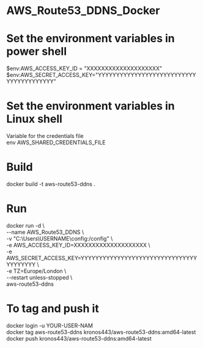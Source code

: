 # AWS_Route53_DDNS_Docker
# Set the environment variables in power shell
$env:AWS_ACCESS_KEY_ID = "XXXXXXXXXXXXXXXXXXXX" <br>
$env:AWS_SECRET_ACCESS_KEY="YYYYYYYYYYYYYYYYYYYYYYYYYYYYYYYYYYYYYYYY" <br>

# Set the environment variables in Linux shell
Variable for the credentials file <br>
env AWS_SHARED_CREDENTIALS_FILE <br>

# Build
docker build -t aws-route53-ddns . 

# Run
docker run -d \ <br>
    --name AWS_Route53_DDNS \ <br>
    -v "C:\Users\USERNAME\config:/config" \ <br>
    -e AWS_ACCESS_KEY_ID=XXXXXXXXXXXXXXXXXXXX \ <br>
    -e AWS_SECRET_ACCESS_KEY=YYYYYYYYYYYYYYYYYYYYYYYYYYYYYYYYYYYYYYYY \ <br>
    -e TZ=Europe/London \ <br>
    --restart unless-stopped \ <br>
    aws-route53-ddns <br>

# To tag and push it
docker login -u YOUR-USER-NAM <br>
docker tag aws-route53-ddns kronos443/aws-route53-ddns:amd64-latest <br>
docker push kronos443/aws-route53-ddns:amd64-latest <br>
